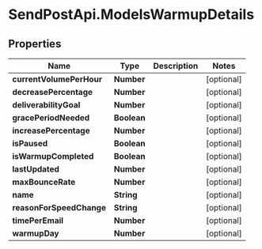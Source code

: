 # SendPostApi.ModelsWarmupDetails

## Properties
Name | Type | Description | Notes
------------ | ------------- | ------------- | -------------
**currentVolumePerHour** | **Number** |  | [optional] 
**decreasePercentage** | **Number** |  | [optional] 
**deliverabilityGoal** | **Number** |  | [optional] 
**gracePeriodNeeded** | **Boolean** |  | [optional] 
**increasePercentage** | **Number** |  | [optional] 
**isPaused** | **Boolean** |  | [optional] 
**isWarmupCompleted** | **Boolean** |  | [optional] 
**lastUpdated** | **Number** |  | [optional] 
**maxBounceRate** | **Number** |  | [optional] 
**name** | **String** |  | [optional] 
**reasonForSpeedChange** | **String** |  | [optional] 
**timePerEmail** | **Number** |  | [optional] 
**warmupDay** | **Number** |  | [optional] 


